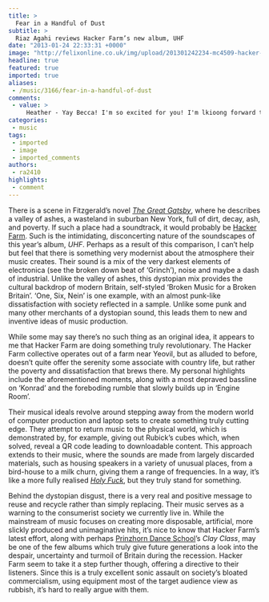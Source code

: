 ```yaml
---
title: >
  Fear in a Handful of Dust
subtitle: >
  Riaz Agahi reviews Hacker Farm’s new album, UHF
date: "2013-01-24 22:33:31 +0000"
image: "http://felixonline.co.uk/img/upload/201301242234-mc4509-hacker-farm---uhf-cover.jpg"
headline: true
featured: true
imported: true
aliases:
 - /music/3166/fear-in-a-handful-of-dust
comments:
 - value: >
     Heather - Yay Becca! I'm so excited for you! I'm lkioong forward to reading your book when it comes out in the Spring of next year. Hopefully it will be after my finals so I won't have to worry about reading textbooks anymore and I can read your book instead.December 4, 2009 6:39 am
categories:
 - music
tags:
 - imported
 - image
 - imported_comments
authors:
 - ra2410
highlights:
 - comment
---
```


There is a scene in Fitzgerald’s novel [_The Great Gatsby_](http://en.wikipedia.org/wiki/The_Great_Gatsby), where he describes a valley of ashes, a wasteland in suburban New York, full of dirt, decay, ash, and poverty. If such a place had a soundtrack, it would probably be [Hacker Farm](http://www.thewire.co.uk/audio/tracks/stream-hacker-farm-tracks). Such is the intimidating, disconcerting nature of the soundscapes of this year’s album, _UHF_. Perhaps as a result of this comparison, I can’t help but feel that there is something very modernist about the atmosphere their music creates. Their sound is a mix of the very darkest elements of electronica (see the broken down beat of ‘Grinch’), noise and maybe a dash of industrial. Unlike the valley of ashes, this dystopian mix provides the cultural backdrop of modern Britain, self-styled ‘Broken Music for a Broken Britain’. ‘One, Six, Nein’ is one example, with an almost punk-like dissatisfaction with society reflected in a sample. Unlike some punk and many other merchants of a dystopian sound, this leads them to new and inventive ideas of music production.

While some may say there’s no such thing as an original idea, it appears to me that Hacker Farm are doing something truly revolutionary. The Hacker Farm collective operates out of a farm near Yeovil, but as alluded to before, doesn’t quite offer the serenity some associate with country life, but rather the poverty and dissatisfaction that brews there. My personal highlights include the aforementioned moments, along with a most depraved bassline on ‘Konrad’ and the foreboding rumble that slowly builds up in ‘Engine Room’.

Their musical ideals revolve around stepping away from the modern world of computer production and laptop sets to create something truly cutting edge. They attempt to return music to the physical world, which is demonstrated by, for example, giving out Rubick’s cubes which, when solved, reveal a QR code leading to downloadable content. This approach extends to their music, where the sounds are made from largely discarded materials, such as housing speakers in a variety of unusual places, from a bird-house to a milk churn, giving them a range of frequencies. In a way, it’s like a more fully realised [_Holy Fuck_](http://www.youtube.com/watch?v=sNUAWwZ9FPk), but they truly stand for something.

Behind the dystopian disgust, there is a very real and positive message to reuse and recycle rather than simply replacing. Their music serves as a warning to the consumerist society we currently live in. While the mainstream of music focuses on creating more disposable, artificial, more slickly produced and unimaginative hits, it’s nice to know that Hacker Farm’s latest effort, along with perhaps [Prinzhorn Dance School](http://www.prinzhorn-dance-school.com/)’s _Clay Class_, may be one of the few albums which truly give future generations a look into the despair, uncertainty and turmoil of Britain during the recession. Hacker Farm seem to take it a step further though, offering a directive to their listeners. Since this is a truly excellent sonic assault on society’s bloated commercialism, using equipment most of the target audience view as rubbish, it’s hard to really argue with them.
